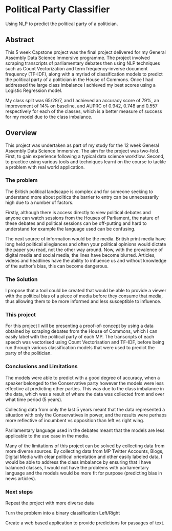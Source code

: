 # Political Party Classifier

Using NLP to predict the political party of a politician. 

## Abstract

This 5 week Capstone project was the final project delivered for my General Assembly Data Science Immersive programme. The project involved scraping transcripts of parliamentary debates then using NLP techniques such as Count Vectorization and term frequency-inverse document frequency (TF-IDF), along with a myriad of classification models to predict the political party of a politician in the House of Commons. Once I had addressed the large class imbalance I achieved my best scores using a Logistic Regression model. 

My class split was 65/28/7, and I achieved an accuracy score of 79%, an improvement of 14% on baseline, and AUPRC of 0.942, 0.748 and 0.557 respectively for each of the classes, which is a better measure of success for my model due to the class imbalance.


## Overview

This project was undertaken as part of my study for the 12 week General Assembly Data Science Immersive. The aim for the project was two-fold. First, to gain experience following a typical data science workflow. Second, to practice using various tools and techniques learnt on the course to tackle a problem with real world application. 

### The problem 

The British political landscape is complex and for someone seeking to understand more about politics the barrier to entry can be unnecessarily high due to a number of factors. 

Firstly, although there is access directly to view political debates and anyone can watch sessions from the Houses of Parliament, the nature of these debates and political sessions can be off-putting and hard to understand for example the language used can be confusing. 

The next source of information would be the media. British print media have long held political allegiances and often your political opinions would dictate the paper you read, not the other way around. Now, with the prevalence of digital media and social media, the lines have become blurred. Articles, videos and headlines have the ability to influence us and without knowledge of the author’s bias, this can become dangerous. 

### The Solution

I propose that a tool could be created that would be able to provide a viewer with the political bias of a piece of media before they consume that media, thus allowing them to be more informed and less susceptible to influence. 

### This project

For this project I will be presenting a proof-of-concept by using a data obtained by scraping debates from the House of Commons, which I can easily label with the political party of each MP. 
The transcripts of each speech was vectorised using Count Vectorisation and TF-IDF, before being run through various classification models that were used to predict the party of the politician. 

### Conclusions and Limitations

The models were able to predict with a good degree of accuracy, when a speaker belonged to the Conservative party however the models were less effective at predicting other parties. 
This was due to the class imbalance in the data, which was a result of where the data was collected from and over what time period (5 years). 

Collecting data from only the last 5 years meant that the data represented a situation with only the Conservatives in power, and the results were perhaps more reflective of incumbent vs opposition than left vs right wing. 

Parliamentary language used in the debates meant that the models are less applicable to the use case in the media. 

Many of the limitations of this project can be solved by collecting data from more diverse sources. 
By collecting data from MP Twitter Accounts, Blogs, Digital Media with clear political orientation and other easily labeled data, I would be able to address the class imbalance by ensuring that I have balanced classes, I would not have the problems with parliamentary language and the models would be more fit for purpose (predicting bias in news articles). 

### Next steps

Repeat the project with more diverse data

Turn the problem into a binary classification Left/Right

Create a web based application to provide predictions for passages of text. 

